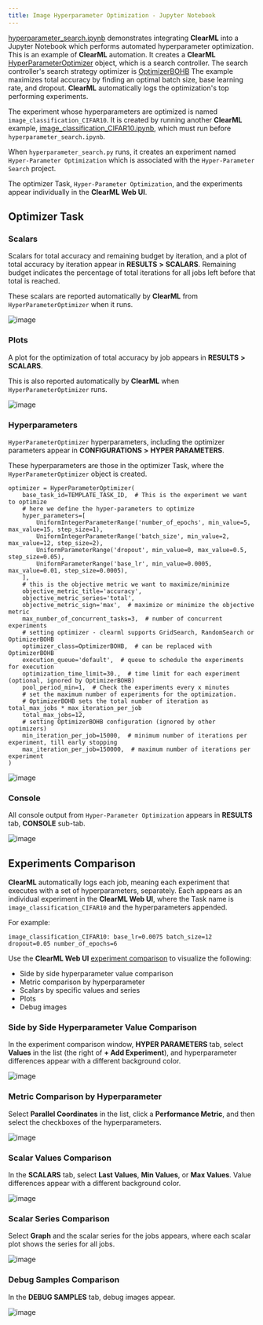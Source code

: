 ```yaml
---
title: Image Hyperparameter Optimization - Jupyter Notebook
---
```


[hyperparameter_search.ipynb](https://github.com/allegroai/clearml/blob/master/examples/frameworks/pytorch/notebooks/image/hyperparameter_search.ipynb) 
demonstrates integrating **ClearML** into a Jupyter Notebook which performs automated hyperparameter optimization. This 
is an example of **ClearML** automation. It creates a **ClearML** 
[HyperParameterOptimizer](../../../../../references/sdk/hpo_optimization_hyperparameteroptimizer.md) 
object, which is a search controller. The search controller's search strategy optimizer is [OptimizerBOHB](../../../../../references/sdk/hpo_hpbandster_bandster_optimizerbohb.md) 
The example maximizes total accuracy by finding an optimal batch size, base learning rate, and dropout. **ClearML** 
automatically logs the optimization's top performing experiments.

The experiment whose hyperparameters are optimized is named `image_classification_CIFAR10`. It is created by running another 
**ClearML** example, [image_classification_CIFAR10.ipynb](https://github.com/allegroai/clearml/blob/master/examples/frameworks/pytorch/notebooks/image/image_classification_CIFAR10.ipynb), which must run before `hyperparameter_search.ipynb`.

When `hyperparameter_search.py` runs, it creates an experiment named `Hyper-Parameter Optimization` which is associated 
with the `Hyper-Parameter Search` project.

The optimizer Task, `Hyper-Parameter Optimization`, and the experiments appear individually in the **ClearML Web UI**.

## Optimizer Task

### Scalars

Scalars for total accuracy and remaining budget by iteration, and a plot of total accuracy by iteration appear in **RESULTS** **>** **SCALARS**. Remaining budget indicates the percentage of total iterations for all jobs left before that total is reached.

These scalars are reported automatically by **ClearML** from `HyperParameterOptimizer` when it runs.

![image](../../../../../img/examples_hyperparameter_search_04.png)

### Plots

A plot for the optimization of total accuracy by job appears in **RESULTS** **>** **SCALARS**.

This is also reported automatically by **ClearML** when `HyperParameterOptimizer` runs.

![image](../../../../../img/examples_hyperparameter_search_05.png)

### Hyperparameters

`HyperParameterOptimizer` hyperparameters, including the optimizer parameters appear in **CONFIGURATIONS** **>** **HYPER PARAMETERS**.

These hyperparameters are those in the optimizer Task, where the `HyperParameterOptimizer` object is created.

    optimizer = HyperParameterOptimizer(
        base_task_id=TEMPLATE_TASK_ID,  # This is the experiment we want to optimize
        # here we define the hyper-parameters to optimize
        hyper_parameters=[
            UniformIntegerParameterRange('number_of_epochs', min_value=5, max_value=15, step_size=1),
            UniformIntegerParameterRange('batch_size', min_value=2, max_value=12, step_size=2),
            UniformParameterRange('dropout', min_value=0, max_value=0.5, step_size=0.05),
            UniformParameterRange('base_lr', min_value=0.0005, max_value=0.01, step_size=0.0005),
        ],
        # this is the objective metric we want to maximize/minimize
        objective_metric_title='accuracy',
        objective_metric_series='total',
        objective_metric_sign='max',  # maximize or minimize the objective metric
        max_number_of_concurrent_tasks=3,  # number of concurrent experiments
        # setting optimizer - clearml supports GridSearch, RandomSearch or OptimizerBOHB
        optimizer_class=OptimizerBOHB,  # can be replaced with OptimizerBOHB
        execution_queue='default',  # queue to schedule the experiments for execution
        optimization_time_limit=30.,  # time limit for each experiment (optional, ignored by OptimizerBOHB)
        pool_period_min=1,  # Check the experiments every x minutes
        # set the maximum number of experiments for the optimization.
        # OptimizerBOHB sets the total number of iteration as total_max_jobs * max_iteration_per_job
        total_max_jobs=12,
        # setting OptimizerBOHB configuration (ignored by other optimizers)
        min_iteration_per_job=15000,  # minimum number of iterations per experiment, till early stopping
        max_iteration_per_job=150000,  # maximum number of iterations per experiment
    )

![image](../../../../../img/examples_hyperparameter_search_01.png)

### Console

All console output from `Hyper-Parameter Optimization` appears in **RESULTS** tab, **CONSOLE** sub-tab.

![image](../../../../../img/examples_hyperparameter_search_03.png)

## Experiments Comparison

**ClearML** automatically logs each job, meaning each experiment that executes with a set of hyperparameters, separately. Each appears as an individual experiment in the **ClearML Web UI**, where the Task name is `image_classification_CIFAR10` and the hyperparameters appended.

For example:

`image_classification_CIFAR10: base_lr=0.0075 batch_size=12 dropout=0.05 number_of_epochs=6`

Use the **ClearML Web UI** [experiment comparison](../../../../../webapp/webapp_exp_comparing.md) to visualize the following:

* Side by side hyperparameter value comparison
* Metric comparison by hyperparameter
* Scalars by specific values and series
* Plots
* Debug images

### Side by Side Hyperparameter Value Comparison

In the experiment comparison window, **HYPER PARAMETERS** tab, select **Values** in the list (the right of **+ Add Experiment**), and hyperparameter differences appear with a different background color.

![image](../../../../../img/examples_hyperparameter_search_06.png)

### Metric Comparison by Hyperparameter

Select **Parallel Coordinates** in the list, click a **Performance Metric**, and then select the checkboxes of the hyperparameters.

![image](../../../../../img/examples_hyperparameter_search_07.png)

### Scalar Values Comparison

In the **SCALARS** tab, select **Last Values**, **Min Values**, or **Max Values**. Value differences appear with a different background color.

![image](../../../../../img/examples_hyperparameter_search_09.png)

### Scalar Series Comparison

Select **Graph** and the scalar series for the jobs appears, where each scalar plot shows the series for all jobs.

![image](../../../../../img/examples_hyperparameter_search_08.png)

### Debug Samples Comparison

In the **DEBUG SAMPLES** tab, debug images appear.

![image](../../../../../img/examples_hyperparameter_search_10.png)